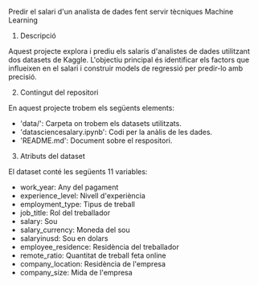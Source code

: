 Predir el salari d'un analista de dades fent servir tècniques Machine Learning

1. Descripció

Aquest projecte explora i prediu els salaris d'analistes de dades utilitzant dos datasets de Kaggle. L'objectiu principal és identificar els factors que influeixen en el salari i construir models de regressió per predir-lo amb precisió.

2. Contingut del repositori

En aquest projecte trobem els següents elements:
- 'data/': Carpeta on trobem els datasets utilitzats.
- 'datasciencesalary.ipynb': Codi per la anàlis de les dades.
- 'README.md': Document sobre el respositori.

3. Atributs del dataset

El dataset conté les següents 11 variables:
- work_year: Any del pagament
- experience_level: Nivell d'experiència
- employment_type: Tipus de treball
- job_title: Rol del treballador
- salary: Sou
- salary_currency: Moneda del sou
- salaryinusd: Sou en dolars
- employee_residence: Residència del treballador
- remote_ratio: Quantitat de treball feta online
- company_location: Residència de l'empresa
- company_size: Mida de l'empresa